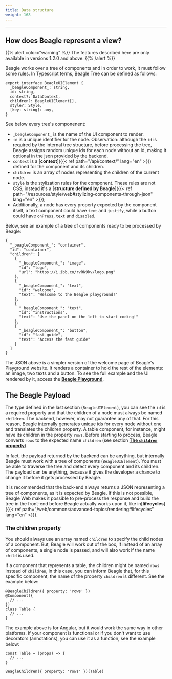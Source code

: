 ```yaml
---
title: Data structure
weight: 168
---
```


---

## How does Beagle represent a view?

{{% alert color="warning" %}}
The features described here are only available in versions 1.2.0 and above.
{{% /alert %}}

Beagle works over a tree of components and in order to work, it must follow some rules. In Typescript terms, Beagle Tree can be defined as follows:

```text
export interface BeagleUIElement {
  _beagleComponent_: string,
  id: string,
  context?: DataContext,
  children?: BeagleUIElement[],
  style?: Style,
  [key: string]: any,
}
```

See below every tree's componenent:

- `_beagleComponent_` is the name of the UI component to render.
- `id` is a unique identifier for the node. Observation: although the `id` is required by the internal tree structure, before processing the tree, Beagle assigns random unique ids for each node without an id, making it optional in the json provided by the backend.
- `context` is a [**context**]({{< ref path="/api/context/" lang="en" >}}) defined for the component and its children.
- `children` is an array of nodes representing the children of the current node.
- `style` is the stylization rules for the component. These rules are not CSS, instead it's a [**structure defined by Beagle**]({{< ref path="/resources/style/web#stylizing-components-through-json" lang="en" >}});
- Additionally, a node has every property expected by the component itself, a text component could have `text` and `justify`, while a button could have `onPress`, `text` and `disabled`.

Below, see an example of a tree of components ready to be processed by Beagle:

```text
{
  "_beagleComponent_": "container",
  "id": "container",
  "children": [
    {
      "_beagleComponent_": "image",
      "id": "logo",
      "url": "https://i.ibb.co/rvRN9kv/logo.png"
    },
    {
      "_beagleComponent_": "text",
      "id": "welcome",
      "text": "Welcome to the Beagle playground!"
    },
    {
      "_beagleComponent_": "text",
      "id": "instructions",
      "text": "Use the panel on the left to start coding!"
    },
    {
      "_beagleComponent_": "button",
      "id": "fast-guide",
      "text": "Access the fast guide"
    }
  ]
}
```

The JSON above is a simpler version of the welcome page of Beagle's Playground website. It renders a container to hold the rest of the elements: an image, two texts and a button. To see the full example and the UI rendered by it, access the [**Beagle Playground**](https://beagle-playground.netlify.app/).

## The Beagle Payload

The type defined in the last section \(`BeagleUIElement`\), you can see the `id` is a required property and that the children of a node must always be named `children`. The backend, however, may not guarantee any of that. For this reason, Beagle internally generates unique ids for every node without one and translates the children property. A table component, for instance, might have its children in the property `rows`. Before starting to process, Beagle converts `rows` to the expected name `children` \(see section [**The `children` property**](#the-children-property)\).

In fact, the payload returned by the backend can be anything, but internally Beagle must work with a tree of components \(`BeagleUIElement`\). You must be able to traverse the tree and detect every component and its children. The payload can be anything, because it gives the developer a chance to change it before it gets processed by Beagle.

It is recommended that the back-end always returns a JSON representing a tree of components, as it is expected by Beagle. If this is not possible, Beagle Web makes it possible to pre-process the response and build the tree in the front-end before Beagle actually works upon it, like in[**lifecycles**]({{< ref path="/web/commons/advanced-topics/rendering#lifecycles" lang="en" >}}).

### The children property

You should always use an array named `children` to specify the child nodes of a component. But, Beagle will work out of the box, if instead of an array of components, a single node is passed, and will also work if the name `child` is used.

If a component that represents a table, the children might be named `rows` instead of `children`, in this case, you can inform Beagle that, for this specific component, the name of the property `children` is different. See the example below:

```text
@BeagleChildren({ property: 'rows' })
@Component({
  // ...
})
class Table {
  // ...
}
```

The example above is for Angular, but it would work the same way in other platforms. If your component is functional or if you don't want to use decorators \(annotations\), you can use it as a function, see the example below:

```text
const Table = (props) => {
  // ...
}

BeagleChildren({ property: 'rows' })(Table)
```
